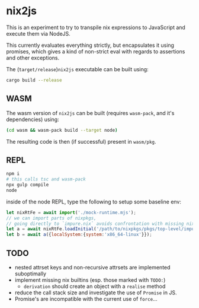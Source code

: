 # nix2js

This is an experiment to try to transpile nix expressions to JavaScript and
execute them via NodeJS.

This currently evaluates everything strictly,
but encapsulates it using promises, which gives a kind of non-strict eval
with regards to assertions and other exceptions.

The (`target/release`)`nix2js` executable can be built using:
```sh
cargo build --release
```

## WASM

The wasm version of `nix2js` can be built (requires `wasm-pack`, and it's dependencies) using:
```sh
(cd wasm && wasm-pack build --target node)
```
The resulting code is then (if successful) present in `wasm/pkg`.

## REPL

```sh
npm i
# this calls tsc and wasm-pack
npx gulp compile
node
```
inside of the node REPL, type the following to setup some baseline env:
```javascript
let nixRtFe = await import('./mock-runtime.mjs');
// we can import parts of nixpkgs,
// going directly to `impure.nix` avoids confrontation with missing nix-version stuff
let a = await nixRtFe.loadInitial('/path/to/nixpkgs/pkgs/top-level/impure.nix');
let b = await a({localSystem:{system:'x86_64-linux'}});
```

## TODO

- nested attrset keys and non-recursive attrsets are implemented suboptimally
- implement missing nix builtins (esp. those marked with `TODO:`)
  - `derivation` should create an object with a `realise` method
- reduce the call stack size and investigate the use of `Promise` in JS.
- Promise's are incompatible with the current use of `force`...
